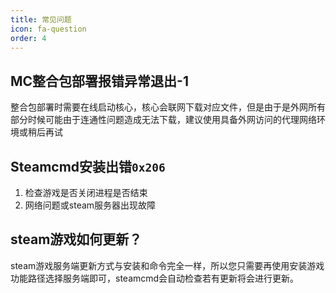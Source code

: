 ```yaml
---
title: 常见问题
icon: fa-question
order: 4
---
```


## MC整合包部署报错异常退出-1
整合包部署时需要在线启动核心，核心会联网下载对应文件，但是由于是外网所有部分时候可能由于连通性问题造成无法下载，建议使用具备外网访问的代理网络环境或稍后再试

## Steamcmd安装出错`0x206`
1. 检查游戏是否关闭进程是否结束
2. 网络问题或steam服务器出现故障

## steam游戏如何更新？
steam游戏服务端更新方式与安装和命令完全一样，所以您只需要再使用安装游戏功能路径选择服务端即可，steamcmd会自动检查若有更新将会进行更新。